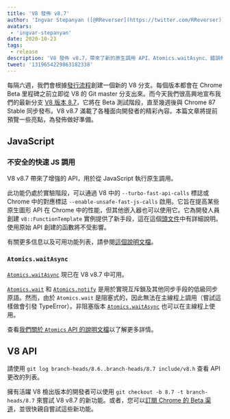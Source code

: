 ```yaml
---
title: 'V8 發佈 v8.7'
author: 'Ingvar Stepanyan ([@RReverser](https://twitter.com/RReverser)), 一位 V8 旗手'
avatars:
 - 'ingvar-stepanyan'
date: 2020-10-23
tags:
 - release
description: 'V8 發佈 v8.7，帶來了新的原生調用 API、Atomics.waitAsync、錯誤修復和性能改進。'
tweet: '1319654229863182338'
---
```

每隔六週，我們會根據[發行流程](https://v8.dev/docs/release-process)創建一個新的 V8 分支。每個版本都會在 Chrome Beta 里程碑之前立即從 V8 的 Git master 分支出來。而今天我們很高興地宣布我們的最新分支 [V8 版本 8.7](https://chromium.googlesource.com/v8/v8.git/+log/branch-heads/8.7)，它將在 Beta 測試階段，直至幾週後與 Chrome 87 Stable 同步發布。V8 v8.7 滿載了各種面向開發者的精彩內容。本篇文章將提前預覽一些亮點，為發佈做好準備。

<!--truncate-->
## JavaScript

### 不安全的快速 JS 調用

V8 v8.7 帶來了增強的 API，用於從 JavaScript 執行原生調用。

此功能仍處於實驗階段，可以通過 V8 中的 `--turbo-fast-api-calls` 標誌或 Chrome 中的對應標誌 `--enable-unsafe-fast-js-calls` 啟用。它旨在提高某些原生圖形 API 在 Chrome 中的性能，但其他嵌入器也可以使用它。它為開發人員創建 `v8::FunctionTemplate` 實例提供了新手段，這在這個[頭文件](https://source.chromium.org/chromium/chromium/src/+/master:v8/include/v8-fast-api-calls.h)中有詳細說明。使用原始 API 創建的函數將不受影響。

有關更多信息以及可用功能列表，請參閱[這個說明文檔](https://docs.google.com/document/d/1nK6oW11arlRb7AA76lJqrBIygqjgdc92aXUPYecc9dU/edit?usp=sharing)。

### `Atomics.waitAsync`

[`Atomics.waitAsync`](https://github.com/tc39/proposal-atomics-wait-async/blob/master/PROPOSAL.md) 現已在 V8 v8.7 中可用。

[`Atomics.wait`](https://developer.mozilla.org/en-US/docs/Web/JavaScript/Reference/Global_Objects/Atomics/wait) 和 [`Atomics.notify`](https://developer.mozilla.org/en-US/docs/Web/JavaScript/Reference/Global_Objects/Atomics/notify) 是用於實現互斥鎖及其他同步手段的低級同步原語。然而，由於 `Atomics.wait` 是阻塞式的，因此無法在主線程上調用（嘗試這樣做會引發 TypeError）。非阻塞版本 [`Atomics.waitAsync`](https://github.com/tc39/proposal-atomics-wait-async/blob/master/PROPOSAL.md) 也可以在主線程上使用。

查看[我們關於 `Atomics` API 的說明文檔](https://v8.dev/features/atomics)以了解更多詳情。

## V8 API

請使用 `git log branch-heads/8.6..branch-heads/8.7 include/v8.h` 查看 API 更改的列表。

擁有活躍 V8 檢出版本的開發者可以使用 `git checkout -b 8.7 -t branch-heads/8.7` 來嘗試 V8 v8.7 的新功能。或者，您可以[訂閱 Chrome 的 Beta 渠道](https://www.google.com/chrome/browser/beta.html)，並很快親自嘗試這些新功能。
